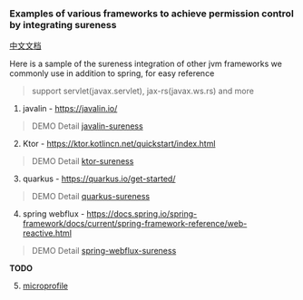 ### Examples of various frameworks to achieve permission control by integrating sureness   

[中文文档](README_CN.md)    

Here is a sample of the sureness integration of other jvm frameworks we commonly use in addition to spring, for easy reference     

> support servlet(javax.servlet), jax-rs(javax.ws.rs) and more  

1. javalin - https://javalin.io/  
  
> DEMO Detail [javalin-sureness](javalin-sureness)  

2. Ktor - https://ktor.kotlincn.net/quickstart/index.html   

> DEMO Detail [ktor-sureness](ktor-sureness)    
 
3. quarkus - https://quarkus.io/get-started/    

> DEMO Detail [quarkus-sureness](quarkus-sureness)     

4. spring webflux - https://docs.spring.io/spring-framework/docs/current/spring-framework-reference/web-reactive.html  

> DEMO Detail [spring-webflux-sureness](spring-webflux-sureness)   

**TODO**    

5. [microprofile](https://start.microprofile.io/)    
